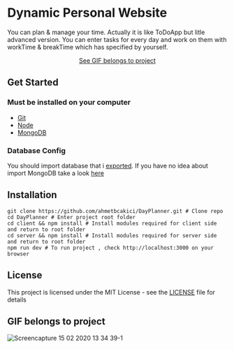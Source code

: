 # Dynamic Personal Website

You can plan & manage your time. Actually it is like ToDoApp but litle advanced version. You can enter tasks for every day and work on them with workTime & breakTime which has specified by yourself.
<div align="center">
<a href="#gif-belongs-to-project">See GIF belongs to project</a>
</div>

## Get Started

### Must be installed on your computer
* [Git](https://git-scm.com/downloads)
* [Node](https://nodejs.org)
* [MongoDB](https://www.mongodb.com/download-center)

### Database Config
You should import database that i [exported](https://github.com/ahmetbcakici/DynamicPersonalWebsite/tree/master/Database_Exported). If you have no idea about import MongoDB take a look [here](https://stackoverflow.com/questions/11255630/how-to-export-all-collections-in-mongodb)

## Installation
```
git clone https://github.com/ahmetbcakici/DayPlanner.git # Clone repo
cd DayPlanner # Enter project root folder
cd client && npm install # Install modules required for client side and return to root folder
cd server && npm install # Install modules required for server side and return to root folder
npm run dev # To run project , check http://localhost:3000 on your browser
```

## License
This project is licensed under the MIT License - see the [LICENSE](LICENSE) file for details

## GIF belongs to project
![Screencapture 15 02 2020 13 34 39-1](https://user-images.githubusercontent.com/36089310/74586947-060ca180-4ffe-11ea-952a-08e16af761b9.gif)

